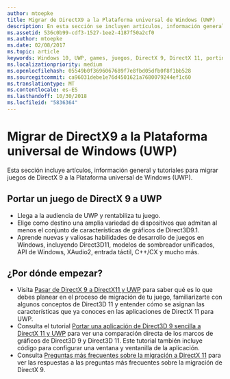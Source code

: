 ```yaml
---
author: mtoepke
title: Migrar de DirectX9 a la Plataforma universal de Windows (UWP)
description: En esta sección se incluyen artículos, información general y tutoriales para portar juegos de DirectX 9 a la Plataforma universal de Windows (UWP).
ms.assetid: 536c0b99-cdf3-1527-1ee2-4187f50a2cf0
ms.author: mtoepke
ms.date: 02/08/2017
ms.topic: article
keywords: Windows 10, UWP, games, juegos, DirectX 9, DirectX 11, porting, portar
ms.localizationpriority: medium
ms.openlocfilehash: 05549b0f3696067689f7e8fbd05dfb0f8f1bb528
ms.sourcegitcommit: ca96031debe1e76d4501621a7680079244ef1c60
ms.translationtype: MT
ms.contentlocale: es-ES
ms.lasthandoff: 10/30/2018
ms.locfileid: "5836364"
---
```

# <a name="port-from-directx-9-to-universal-windows-platform-uwp"></a>Migrar de DirectX9 a la Plataforma universal de Windows (UWP)



Esta sección incluye artículos, información general y tutoriales para migrar juegos de DirectX 9 a la Plataforma universal de Windows (UWP).

##  <a name="port-your-directx-9-game-to-uwp"></a>Portar un juego de DirectX 9 a UWP


-   Llega a la audiencia de UWP y rentabiliza tu juego.
-   Elige como destino una amplia variedad de dispositivos que admitan al menos el conjunto de características de gráficos de Direct3D9.1.
-   Aprende nuevas y valiosas habilidades de desarrollo de juegos en Windows, incluyendo Direct3D11, modelos de sombreador unificados, API de Windows, XAudio2, entrada táctil, C++/CX y mucho más.

## <a name="where-do-i-start"></a>¿Por dónde empezar?


-   Visita [Pasar de DirectX 9 a DirectX11 y UWP](porting-considerations.md) para saber qué es lo que debes planear en el proceso de migración de tu juego, familiarizarte con algunos conceptos de Direct3D 11 y entender cómo se asignan las características que ya conoces en las aplicaciones de DirectX 11 para UWP.
-   Consulta el tutorial [Portar una aplicación de Direct3D 9 sencilla a DirectX 11 y UWP](walkthrough--simple-port-from-direct3d-9-to-11-1.md) para ver una comparación directa de los marcos de gráficos de Direct3D 9 y Direct3D 11. Este tutorial también incluye código para configurar una ventana y ventanilla de la aplicación.
-   Consulta [Preguntas más frecuentes sobre la migración a DirectX 11](directx-porting-faq.md) para ver las respuestas a las preguntas más frecuentes sobre la migración de DirectX 9.

 

 




